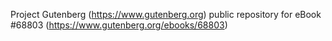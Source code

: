 Project Gutenberg (https://www.gutenberg.org) public repository for
eBook #68803 (https://www.gutenberg.org/ebooks/68803)
